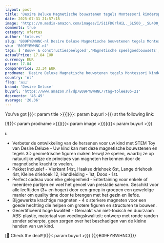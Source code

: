 ```yaml
---
layout: post
title: 'Desire Deluxe Magnetische bouwstenen tegels Montessori kinderspeelgoed voor jongens en meisjes - educatieve constructieset cadeau - verjaardag  voor 3-8 jaar  37st .'
date: 2025-07-31 21:57:18
image: 'https://m.media-amazon.com/images/I/511FDGrlHiL._SL500_._SL400_.jpg'
comments: true
category: ofertas
author: 'tole.es'
slug: 'B09FYBWHNC-nl Desire Deluxe Magnetische bouwstenen tegels Montessori...'
sku: 'B09FYBWHNC-nl'
tags: [ 'Bouw- & constructiespeelgoed','Magnetische speelgoedbouwsets','Speelgoed & spellen','desire deluxe','🇳🇱', ]
actualPrice: 17.84 EUR
currency: EUR
price: 17.84
comparePrice: 33.34 EUR
prodname: 'Desire Deluxe Magnetische bouwstenen tegels Montessori kinderspeelgoed voor jongens en meisjes - educatieve constructieset cadeau - verjaardag  voor 3-8 jaar  37st .'
country: 'nl'
flag: '🇳🇱'
brand: 'Desire Deluxe'
buyurl: 'https://www.amazon.nl/dp/B09FYBWHNC/?tag=tolees0b-21'
descuento: '46.49'
average: '20.36'
---
```


You've got [{{< param title >}}]({{< param buyurl >}}) at the following link:

[![{{< param prodname >}}]({{< param image >}})]({{< param buyurl >}})

ℹ️:

- Verbeter de ontwikkeling van de hersenen voor uw kind met STEM Toy van Desire Deluxe - Uw kind kan met deze magnetische bouwstenen en tegels 3D geometrische figuren maken terwijl ze spelen, waarbij ze op natuurlijke wijze de principes van magneten herkennen door de magnetische kracht te voelen.
- Pakket Inclusief - Vierkant 14st, Haakse driehoek 6st, Lange driehoek 4st, Kleine driehoek 12, Handleiding - 1st, Doos - 1st.
- Perfect cadeau voor elke gelegenheid - Entertaining voor enkele of meerdere partijen en voel het gevoel van prestatie samen. Geschikt voor alle leeftijden (3+ en hoger) door een groep in groepen een geweldige manier om quality time door te brengen met het gezin en liefde.
- Bijgewerkte krachtige magneten - 4 x sterkere magneten voor een goede hechting die helpen om grotere figuren en structuren te bouwen.
- Gecertificeerd hoge kwaliteit - Gemaakt van niet-toxisch en duurzaam ABS-plastic, materiaal van voedingskwaliteit: ontwerp met ronde randen zonder scherpte, geen zorgen over het beschadigen van de kleine handen van uw kind.

[🛒 Check the deal!!]({{< param buyurl >}})
{{<world>}}B09FYBWHNC{{</world>}}
